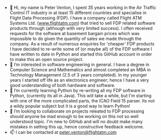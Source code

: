 - 👋 Hi, my name is Peter Venton, I spent 35 years working in the Air Traffic Control IT industry in at least 15 different countries and specialise in Flight Data Processing (FDP). I have a company called Flight ATM Systems Ltd. (www.flightatm.com) that tried to sell FDP related software products through (although with very limited success). I often received requests for the software at basement bargain prices which was impossible to do given the quantity of sales we made through the company. As a result of numerous enquiries for 'cheaper' FDP products I have decided to re-write some of (or maybe all) of the FDP software I have written to date in Python and started this GitHub account in order to make this an open source project.
- 👀 I’m interested in software engineering in general. I have a degree in Computer Science and Mathematics and almost completed an MBA in Technology Management (2.5 of 3 years completed). In my younger years I started off life as an electronics engineer; hence I have a very good understanding of both hardware and software.
- 🌱 I’m currently learning Python by re-writing all my FDP software in Python, (currently its all in Java). This will take a while, but I'm starting with one of the more complicated parts, the ICAO Field 15 parser. Its not a wildy popular subject but it is a good way to learn Python!
- 💞️ I’m looking to collaborate on projects releated to FDP processing should anyone be mad enough to be working on this not so well understood topic. I'm new to GitHub and will no doubt make many mistakes in setting this up, hence constructive feedback welcome.
- 📫 I can be contacted at peter.venton@flightatm.com

<!---
pventon/pventon is a ✨ special ✨ repository because its `README.md` (this file) appears on your GitHub profile.
You can click the Preview link to take a look at your changes.
--->
